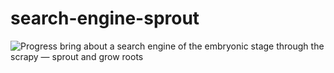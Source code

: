 # search-engine-sprout
![Progress](http://progressed.io/bar/10?title=progress)
bring about a search engine of the embryonic stage through the scrapy — sprout and grow roots
